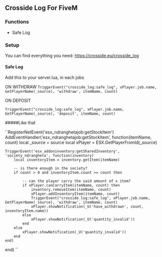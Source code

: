 ## Crosside Log For FiveM

### Functions
 - Safe Log

### Setup

You can find everything you need: https://crosside.eu/crosside_log

#### Safe Log
Add this to your server.lua, in each jobs

ON WITHDRAW
``TriggerEvent("crosside_log:safe_log", xPlayer.job.name, GetPlayerName(_source), 'withdraw', itemName, count)``

ON DEPOSIT

``TriggerEvent("crosside_log:safe_log", xPlayer.job.name, GetPlayerName(_source), 'deposit', itemName, count)``

#####Like that

``RegisterNetEvent('esx_ndranghetajob:getStockItem')
AddEventHandler('esx_ndranghetajob:getStockItem', function(itemName, count)
	local _source = source
	local xPlayer = ESX.GetPlayerFromId(_source)

	TriggerEvent('esx_addoninventory:getSharedInventory', 'society_ndrangheta', function(inventory)
		local inventoryItem = inventory.getItem(itemName)

		-- is there enough in the society?
		if count > 0 and inventoryItem.count >= count then

			-- can the player carry the said amount of x item?
			if xPlayer.canCarryItem(itemName, count) then
				inventory.removeItem(itemName, count)
				xPlayer.addInventoryItem(itemName, count)
				TriggerEvent("crosside_log:safe_log", xPlayer.job.name, GetPlayerName(_source), 'withdraw', itemName, count)
				xPlayer.showNotification(_U('have_withdrawn', count, inventoryItem.name))
			else
				xPlayer.showNotification(_U('quantity_invalid'))
			end
		else
			xPlayer.showNotification(_U('quantity_invalid'))
		end
	end)
end)
``

